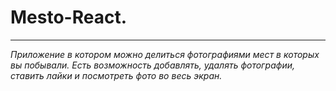# Mesto-React.

---

_Приложение в котором можно делиться фотографиями мест в которых вы побывали._
_Есть возможность добавлять, удалять фотографии, ставить лайки и посмотреть фото во весь экран._
